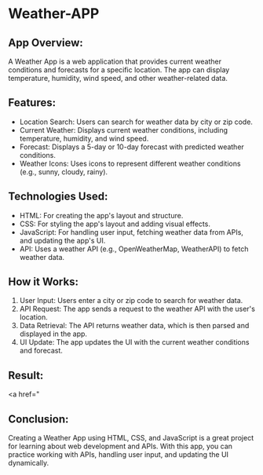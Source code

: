 # Weather-APP
## App Overview:

A Weather App is a web application that provides current weather conditions and forecasts for a specific location. The app can display temperature, humidity, wind speed, and other weather-related data.

## Features:

- Location Search: Users can search for weather data by city or zip code.
- Current Weather: Displays current weather conditions, including temperature, humidity, and wind speed.
- Forecast: Displays a 5-day or 10-day forecast with predicted weather conditions.
- Weather Icons: Uses icons to represent different weather conditions (e.g., sunny, cloudy, rainy).

## Technologies Used:

- HTML: For creating the app's layout and structure.
- CSS: For styling the app's layout and adding visual effects.
- JavaScript: For handling user input, fetching weather data from APIs, and updating the app's UI.
- API: Uses a weather API (e.g., OpenWeatherMap, WeatherAPI) to fetch weather data.

## How it Works:

1. User Input: Users enter a city or zip code to search for weather data.
2. API Request: The app sends a request to the weather API with the user's location.
3. Data Retrieval: The API returns weather data, which is then parsed and displayed in the app.
4. UI Update: The app updates the UI with the current weather conditions and forecast.

## Result:
<a href="

## Conclusion:

Creating a Weather App using HTML, CSS, and JavaScript is a great project for learning about web development and APIs. With this app, you can practice working with APIs, handling user input, and updating the UI dynamically.
